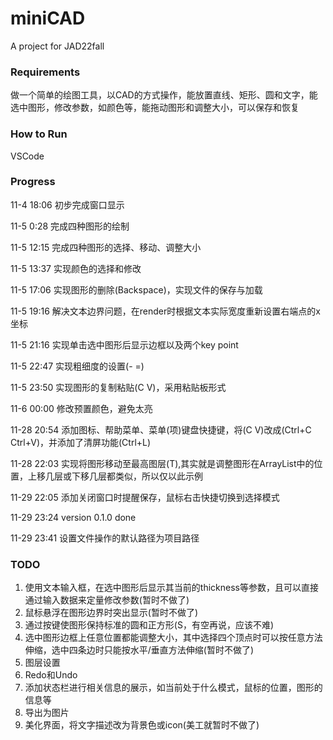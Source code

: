 # miniCAD
A project for JAD22fall
### Requirements
做一个简单的绘图工具，以CAD的方式操作，能放置直线、矩形、圆和文字，能选中图形，修改参数，如颜色等，能拖动图形和调整大小，可以保存和恢复

### How to Run
VSCode

### Progress
11-4 18:06 初步完成窗口显示 

11-5 0:28 完成四种图形的绘制

11-5 12:15 完成四种图形的选择、移动、调整大小

11-5 13:37 实现颜色的选择和修改

11-5 17:06 实现图形的删除(Backspace)，实现文件的保存与加载

11-5 19:16 解决文本边界问题，在render时根据文本实际宽度重新设置右端点的x坐标

11-5 21:16 实现单击选中图形后显示边框以及两个key point

11-5 22:47 实现粗细度的设置(- =)

11-5 23:50 实现图形的复制粘贴(C V)，采用粘贴板形式

11-6 00:00 修改预置颜色，避免太亮

11-28 20:54 添加图标、帮助菜单、菜单(项)键盘快捷键，将(C V)改成(Ctrl+C Ctrl+V)，并添加了清屏功能(Ctrl+L)

11-28 22:03 实现将图形移动至最高图层(T),其实就是调整图形在ArrayList中的位置，上移几层或下移几层都类似，所以仅以此示例

11-29 22:05 添加关闭窗口时提醒保存，鼠标右击快捷切换到选择模式

11-29 23:24 version 0.1.0 done

11-29 23:41 设置文件操作的默认路径为项目路径
### TODO
1. 使用文本输入框，在选中图形后显示其当前的thickness等参数，且可以直接通过输入数据来定量修改参数(暂时不做了)
2. 鼠标悬浮在图形边界时突出显示(暂时不做了)
3. 通过按键使图形保持标准的圆和正方形(S，有空再说，应该不难)
4. 选中图形边框上任意位置都能调整大小，其中选择四个顶点时可以按任意方法伸缩，选中四条边时只能按水平/垂直方法伸缩(暂时不做了)
5. 图层设置
6. Redo和Undo
7. 添加状态栏进行相关信息的展示，如当前处于什么模式，鼠标的位置，图形的信息等
8. 导出为图片
9. 美化界面，将文字描述改为背景色或icon(美工就暂时不做了)